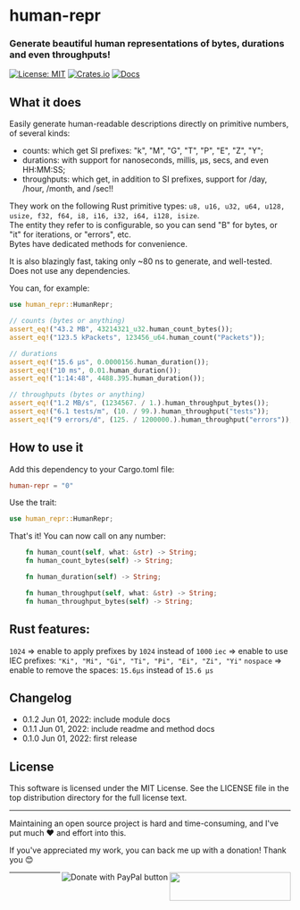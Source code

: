 # human-repr
### Generate beautiful human representations of bytes, durations and even throughputs!

[![License: MIT](https://img.shields.io/badge/license-MIT-blue.svg)](https://opensource.org/licenses/MIT)
[![Crates.io](https://img.shields.io/crates/v/human_repr.svg)](https://crates.io/crates/human-repr)
[![Docs](https://docs.rs/human-repr/badge.svg)](https://docs.rs/human-repr)

## What it does

Easily generate human-readable descriptions directly on primitive numbers, of several kinds:
- counts: which get SI prefixes: "k", "M", "G", "T", "P", "E", "Z", "Y";
- durations: with support for nanoseconds, millis, µs, secs, and even HH:MM:SS;
- throughputs: which get, in addition to SI prefixes, support for /day, /hour, /month, and /sec!!

They work on the following Rust primitive types: `u8, u16, u32, u64, u128, usize, f32, f64, i8, i16, i32, i64, i128, isize`.
<br>The entity they refer to is configurable, so you can send "B" for bytes, or "it" for iterations, or "errors", etc.
<br>Bytes have dedicated methods for convenience.

It is also blazingly fast, taking only ~80 ns to generate, and well-tested. Does not use any dependencies.

You can, for example:

```rust
use human_repr::HumanRepr;

// counts (bytes or anything)
assert_eq!("43.2 MB", 43214321_u32.human_count_bytes());
assert_eq!("123.5 kPackets", 123456_u64.human_count("Packets"));

// durations
assert_eq!("15.6 µs", 0.0000156.human_duration());
assert_eq!("10 ms", 0.01.human_duration());
assert_eq!("1:14:48", 4488.395.human_duration());

// throughputs (bytes or anything)
assert_eq!("1.2 MB/s", (1234567. / 1.).human_throughput_bytes());
assert_eq!("6.1 tests/m", (10. / 99.).human_throughput("tests"));
assert_eq!("9 errors/d", (125. / 1200000.).human_throughput("errors"));

```

## How to use it

Add this dependency to your Cargo.toml file:

```toml
human-repr = "0"
```

Use the trait:

```rust
use human_repr::HumanRepr;
```

That's it! You can now call on any number:

```rust
    fn human_count(self, what: &str) -> String;
    fn human_count_bytes(self) -> String;

    fn human_duration(self) -> String;

    fn human_throughput(self, what: &str) -> String;
    fn human_throughput_bytes(self) -> String;
```

## Rust features:

`1024` => enable to apply prefixes by `1024` instead of `1000`
`iec` => enable to use IEC prefixes: `"Ki", "Mi", "Gi", "Ti", "Pi", "Ei", "Zi", "Yi"`
`nospace` => enable to remove the spaces: `15.6µs` instead of `15.6 µs`

## Changelog
- 0.1.2 Jun 01, 2022: include module docs
- 0.1.1 Jun 01, 2022: include readme and method docs
- 0.1.0 Jun 01, 2022: first release


## License
This software is licensed under the MIT License. See the LICENSE file in the top distribution directory for the full license text.


---
Maintaining an open source project is hard and time-consuming, and I've put much ❤️ and effort into this.

If you've appreciated my work, you can back me up with a donation! Thank you 😊

[<img align="right" src="https://cdn.buymeacoffee.com/buttons/default-orange.png" width="217px" height="51x">](https://www.buymeacoffee.com/rsalmei)
[<img align="right" alt="Donate with PayPal button" src="https://www.paypalobjects.com/en_US/i/btn/btn_donate_LG.gif">](https://www.paypal.com/donate?business=6SWSHEB5ZNS5N&no_recurring=0&item_name=I%27m+the+author+of+alive-progress%2C+clearly+and+about-time.+Thank+you+for+appreciating+my+work%21&currency_code=USD)

---
